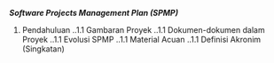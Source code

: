 *__Software Projects Management Plan (SPMP)__*
1. Pendahuluan
..1.1 Gambaran Proyek 
..1.1 Dokumen-dokumen dalam Proyek
..1.1 Evolusi SPMP
..1.1 Material Acuan
..1.1 Definisi Akronim (Singkatan)
